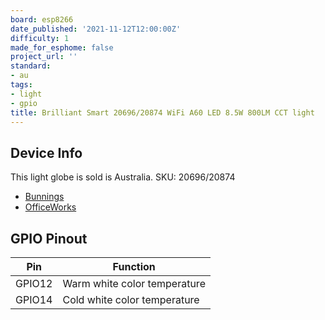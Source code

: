 ```yaml
---
board: esp8266
date_published: '2021-11-12T12:00:00Z'
difficulty: 1
made_for_esphome: false
project_url: ''
standard:
- au
tags:
- light
- gpio
title: Brilliant Smart 20696/20874 WiFi A60 LED 8.5W 800LM CCT light
---
```


## Device Info

This light globe is sold is Australia. SKU: 20696/20874
- [Bunnings](https://www.bunnings.com.au/brilliant-8-5w-a60-e27-warm-white-daylight-led-smart-globe_p0137909)
- [OfficeWorks](https://www.officeworks.com.au/shop/officeworks/p/brilliant-lighting-smart-cct-globe-8-5w-e27-bl20874)

## GPIO Pinout

| Pin    | Function                     |
| ------ | ---------------------------- |
| GPIO12 | Warm white color temperature |
| GPIO14 | Cold white color temperature |